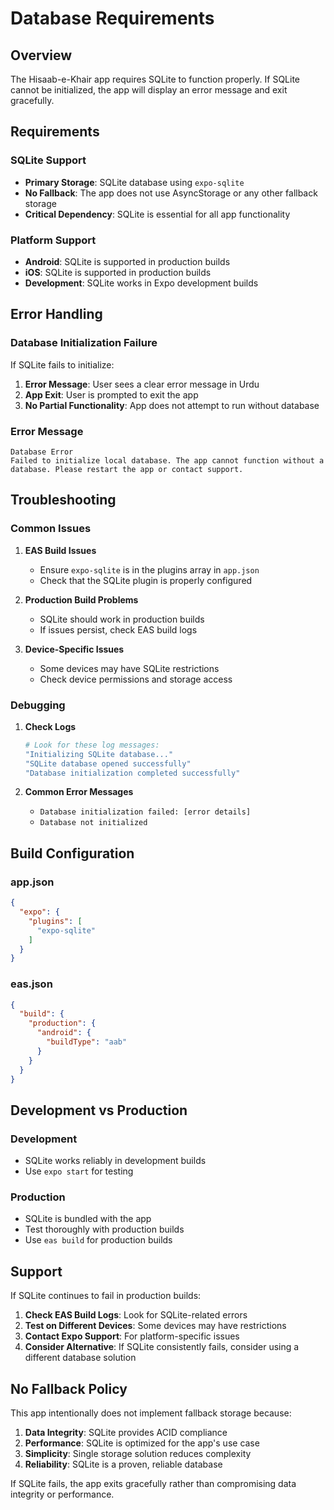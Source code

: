 # Database Requirements

## Overview

The Hisaab-e-Khair app requires SQLite to function properly. If SQLite cannot be initialized, the app will display an error message and exit gracefully.

## Requirements

### SQLite Support
- **Primary Storage**: SQLite database using `expo-sqlite`
- **No Fallback**: The app does not use AsyncStorage or any other fallback storage
- **Critical Dependency**: SQLite is essential for all app functionality

### Platform Support
- **Android**: SQLite is supported in production builds
- **iOS**: SQLite is supported in production builds
- **Development**: SQLite works in Expo development builds

## Error Handling

### Database Initialization Failure
If SQLite fails to initialize:

1. **Error Message**: User sees a clear error message in Urdu
2. **App Exit**: User is prompted to exit the app
3. **No Partial Functionality**: App does not attempt to run without database

### Error Message
```
Database Error
Failed to initialize local database. The app cannot function without a database. Please restart the app or contact support.
```

## Troubleshooting

### Common Issues

1. **EAS Build Issues**
   - Ensure `expo-sqlite` is in the plugins array in `app.json`
   - Check that the SQLite plugin is properly configured

2. **Production Build Problems**
   - SQLite should work in production builds
   - If issues persist, check EAS build logs

3. **Device-Specific Issues**
   - Some devices may have SQLite restrictions
   - Check device permissions and storage access

### Debugging

1. **Check Logs**
   ```bash
   # Look for these log messages:
   "Initializing SQLite database..."
   "SQLite database opened successfully"
   "Database initialization completed successfully"
   ```

2. **Common Error Messages**
   - `Database initialization failed: [error details]`
   - `Database not initialized`

## Build Configuration

### app.json
```json
{
  "expo": {
    "plugins": [
      "expo-sqlite"
    ]
  }
}
```

### eas.json
```json
{
  "build": {
    "production": {
      "android": {
        "buildType": "aab"
      }
    }
  }
}
```

## Development vs Production

### Development
- SQLite works reliably in development builds
- Use `expo start` for testing

### Production
- SQLite is bundled with the app
- Test thoroughly with production builds
- Use `eas build` for production builds

## Support

If SQLite continues to fail in production builds:

1. **Check EAS Build Logs**: Look for SQLite-related errors
2. **Test on Different Devices**: Some devices may have restrictions
3. **Contact Expo Support**: For platform-specific issues
4. **Consider Alternative**: If SQLite consistently fails, consider using a different database solution

## No Fallback Policy

This app intentionally does not implement fallback storage because:

1. **Data Integrity**: SQLite provides ACID compliance
2. **Performance**: SQLite is optimized for the app's use case
3. **Simplicity**: Single storage solution reduces complexity
4. **Reliability**: SQLite is a proven, reliable database

If SQLite fails, the app exits gracefully rather than compromising data integrity or performance. 